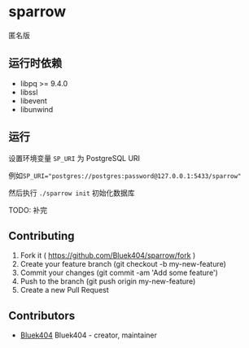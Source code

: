 # sparrow

匿名版

## 运行时依赖

- libpq >= 9.4.0
- libssl
- libevent
- libunwind

## 运行

设置环境变量 `SP_URI` 为 PostgreSQL URI

例如`SP_URI="postgres://postgres:password@127.0.0.1:5433/sparrow"`

然后执行 `./sparrow init` 初始化数据库

TODO: 补完

## Contributing

1. Fork it ( https://github.com/Bluek404/sparrow/fork )
2. Create your feature branch (git checkout -b my-new-feature)
3. Commit your changes (git commit -am 'Add some feature')
4. Push to the branch (git push origin my-new-feature)
5. Create a new Pull Request

## Contributors

- [Bluek404](https://github.com/Bluek404) Bluek404 - creator, maintainer
